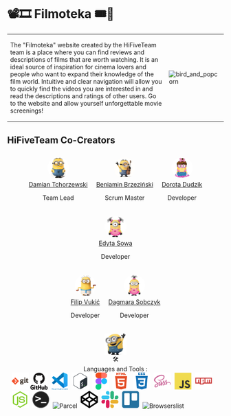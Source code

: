 # :film_projector::film_strip: Filmoteka :tickets::popcorn:

<table>
  <tr>
    <td><p>The "Filmoteka" website created by the HiFiveTeam team is a place where you can find reviews and descriptions of films that are worth watching. It is an ideal source of inspiration for cinema lovers and people who want to expand their knowledge of the film world. Intuitive and clear navigation will allow you to quickly find the videos you are interested in and read the descriptions and ratings of other users. Go to the website and allow yourself unforgettable movie screenings!</p></td>
    <td><img src="https://i.giphy.com/media/3o7rc0qU6m5hneMsuc/giphy.webp" alt="bird_and_popcorn" width="1200"></td>
  </tr>
</table>

## HiFiveTeam Co-Creators

<div style="display: flex; flex-wrap: wrap; justify-content: center;">
    <div style="display: flex; flex-direction: column; align-items: center; margin: 10px;">
        <img src="src/images/team/DamianT.jpg" alt="avatar" width="50" style="border-radius: 50%; margin-bottom: 5px;">
        <a href="https://github.com/damiantchorzewski" style="text-align: center;">Damian Tchorzewski</a>
        <p style="text-align: center;">Team Lead</p>
    </div>
    <div style="display: flex; flex-direction: column; align-items: center; margin: 10px;">
        <img src="src/images/team/BeniaminB.jpg" alt="avatar" width="50" style="border-radius: 50%; margin-bottom: 5px;">
        <a href="https://github.com/benbrzezinski" style="text-align: center;">Beniamin Brzeziński</a>
        <p style="text-align: center;">Scrum Master</p>
    </div>
    <div style="display: flex; flex-direction: column; align-items: center; margin: 10px;">
        <img src="src/images/team/DorotaD.jpg" alt="avatar" width="50" style="border-radius: 50%; margin-bottom: 5px;">
        <a href="https://github.com/doradudzik" style="text-align: center;">Dorota Dudzik</a>
        <p style="text-align: center;">Developer</p>
    </div>
    <div style="display: flex; flex-direction: column; align-items: center; margin: 10px;">
        <img src="src/images/team/EdytaS.jpg" alt="avatar" width="50" style="border-radius: 50%; margin-bottom: 5px;">
        <a href="https://github.com/EdytaSowa" style="text-align: center;">Edyta Sowa</a>
        <p style="text-align: center;">Developer</p>
    </div>
</div>
<div style="display: flex; flex-wrap: wrap; justify-content: center;">
    <div style="display: flex; flex-direction: column; align-items: center; margin: 10px;">
        <img src="src/images/team/FilipV.jpg" alt="avatar" width="50" style="border-radius: 50%; margin-bottom: 5px;">
        <a href="https://github.com/FVuk" style="text-align: center;">Filip Vukić</a>
        <p style="text-align: center;">Developer</p>
    </div>
    <div style="display: flex; flex-direction: column; align-items: center; margin: 10px;">
        <img src="src/images/team/DagmaraS.jpg" alt="avatar" width="50" style="border-radius: 50%; margin-bottom: 5px;">
        <a href="https://github.com/DagmaraSobczak" style="text-align: center;">Dagmara Sobczyk</a>
        <p style="text-align: center;">Developer</p>
    </div>
    <div style="display: flex; flex-direction: column; align-items: center; margin: 10px;">
        <img src="src/images/team/FilipG.jpg" alt="avatar" width="50" style="border-radius: 50

## :hammer_and_wrench: Languages and Tools :

<div>
  <img src="https://github.com/devicons/devicon/blob/master/icons/git/git-original-wordmark.svg" title="Git" **alt="Git" width="40" height="40"/>
  <img src="https://github.com/devicons/devicon/blob/master/icons/github/github-original-wordmark.svg" title="GitHub" alt="GitHub" width="40" height="40"/>&nbsp;
  <img src="https://github.com/devicons/devicon/blob/master/icons/vscode/vscode-original-wordmark.svg" title="Visual Studio Code" alt="Visual Studio Code" width="40" height="40"/>&nbsp;
  <img src="https://github.com/devicons/devicon/blob/master/icons/bash/bash-original.svg" title="Bash" alt="Bash" width="40" height="40"/>&nbsp;
  <img src="https://github.com/devicons/devicon/blob/master/icons/figma/figma-original.svg" title="Figma" alt="Figma" width="40" height="40"/>&nbsp;
  <img src="https://github.com/devicons/devicon/blob/master/icons/html5/html5-plain-wordmark.svg" title="HTML5" alt="HTML" width="40" height="40"/>&nbsp;
  <img src="https://github.com/devicons/devicon/blob/master/icons/css3/css3-plain-wordmark.svg" title="CSS3" alt="CSS" width="40" height="40"/>&nbsp;
  <img src="https://github.com/devicons/devicon/blob/master/icons/sass/sass-original.svg" title="Sass" alt="Sass" width="40" height="40"/>&nbsp; 
  <img src="https://github.com/devicons/devicon/blob/master/icons/javascript/javascript-original.svg" title="JavaScript" alt="JavaScript" width="40" height="40"/>&nbsp;
  <img src="https://github.com/devicons/devicon/blob/master/icons/npm/npm-original-wordmark.svg" title="npm" alt="npm" width="40" height="40"/>&nbsp;
  <img src="https://github.com/devicons/devicon/blob/master/icons/nodejs/nodejs-original.svg" title="NodeJS" alt="NodeJS" width="40" height="40"/>&nbsp;
  <img src="https://raw.githubusercontent.com/github/explore/80688e429a7d4ef2fca1e82350fe8e3517d3494d/topics/terminal/terminal.png" title="Terminal" alt="Terminal" width="40" height="40"/>&nbsp;
  <img src="https://parceljs.org/avatar.66e613b2.avif" title="Parcel" alt="Parcel" width="40" height="40"/>&nbsp;
  <img src="https://github.com/devicons/devicon/blob/master/icons/codepen/codepen-plain.svg" title="CodePen" alt="CodePen" width="40" height="40"/>&nbsp;
  <img src="https://github.com/devicons/devicon/blob/master/icons/slack/slack-original.svg" title="Slack" alt="Slack" width="40" height="40"/>&nbsp;
  <img src="https://github.com/devicons/devicon/blob/master/icons/trello/trello-plain.svg" title="Trello" alt="Trello" width="40" height="40"/>&nbsp;
  <img src="https://browsersl.ist/browserlist-e428d541.svg" title="Browserslist" alt="Browserslist" width="40" height="40"/>&nbsp;
</div>
